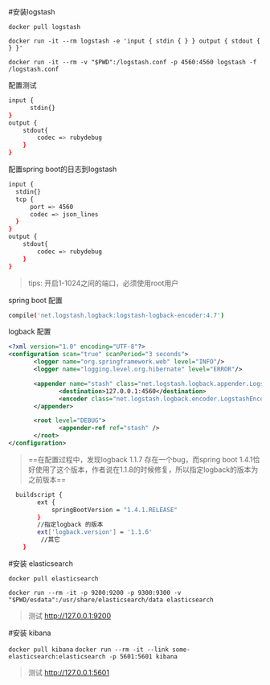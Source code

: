#安装logstash

`docker pull logstash`

`docker run -it --rm logstash -e 'input { stdin { } } output { stdout { } }'`

`docker run -it --rm -v "$PWD":/logstash.conf -p 4560:4560 logstash -f /logstash.conf`

配置测试

```bash
input {
      stdin{}
}
output {
    stdout{
        codec => rubydebug
    }
}
```

配置spring boot的日志到logstash

```bash 
input {
  stdin{}
  tcp {
      port => 4560
      codec => json_lines
  }
}
output {
    stdout{
        codec => rubydebug
    }
}
```
>tips: 开启1-1024之间的端口，必须使用root用户

spring boot 配置

```bash
compile('net.logstash.logback:logstash-logback-encoder:4.7')

```
logback 配置

```xml
<?xml version="1.0" encoding="UTF-8"?>
<configuration scan="true" scanPeriod="3 seconds">
       <logger name="org.springframework.web" level="INFO"/>
       <logger name="logging.level.org.hibernate" level="ERROR"/>

       <appender name="stash" class="net.logstash.logback.appender.LogstashTcpSocketAppender">
              <destination>127.0.0.1:4560</destination>
              <encoder class="net.logstash.logback.encoder.LogstashEncoder" />
       </appender>

       <root level="DEBUG">
              <appender-ref ref="stash" />
       </root>
</configuration>
```

> ==在配置过程中，发现logback 1.1.7 存在一个bug，而spring boot 1.4.1恰好使用了这个版本，作者说在1.1.8的时候修复，所以指定logback的版本为之前版本==

```bash
  buildscript {
        ext {
            springBootVersion = "1.4.1.RELEASE"
        }
        //指定logback 的版本
        ext['logback.version'] = '1.1.6'
      	 //其它
    }
```

#安装 elasticsearch

`docker pull elasticsearch`

`docker run --rm -it -p 9200:9200 -p 9300:9300 -v "$PWD/esdata":/usr/share/elasticsearch/data elasticsearch`

>测试  http://127.0.0.1:9200


#安装 kibana

`docker pull kibana`
`docker run --rm -it --link some-elasticsearch:elasticsearch -p 5601:5601 kibana`

>测试  http://127.0.0.1:5601